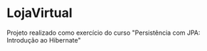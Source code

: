 # LojaVirtual
Projeto realizado como exercício do curso "Persistência com JPA: Introdução ao Hibernate"
